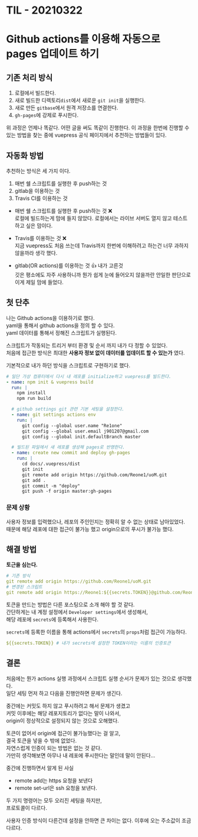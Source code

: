 # TIL - 20210322
# Github actions를 이용해 자동으로 pages 업데이트 하기
## 기존 처리 방식
1. 로컬에서 빌드한다.
2. 새로 빌드한 디렉토리`dist`에서 새로운 `git init`을 실행한다.
3. 새로 만든 `gitbase`에서 원격 저장소를 연결한다.
4. `gh-pages`에 강제로 푸시한다.

위 과정은 언제나 똑같다. 어떤 글을 써도 똑같이 진행한다. 이 과정을 한번에 진행할 수 있는 방법을 찾는 중에 vuepress 공식 페이지에서 추천하는 방법들이 있다.

## 자동화 방법
추천하는 방식은 세 가지 이다.  
1. 매번 쉘 스크립트를 실행한 후 push하는 것
2. gitlab을 이용하는 것
3. Travis CI를 이용하는 것

- 매번 쉘 스크립트를 실행한 후 push하는 것 ❌  
로컬에 빌드하는게 맘에 들지 않았다. 로컬에서는 라이브 서버도 열지 않고 테스트하고 싶은 맘이다.  

- Travis를 이용하는 것 ❌  
지금 vuepress도 처음 쓰는데 Travis까지 한번에 이해하려고 하는건 너무 과하지 않을까라 생각 했다.  

- gitlab(OR actions)를 이용하는 것 👍  내가 고른것  
깃은 평소에도 자주 사용하니까 뭔가 쉽게 눈에 들어오지 않을까란 안일한 판단으로 이게 제일 맘에 들었다.


## 첫 단추

나는 Github actions을 이용하기로 했다.  
yaml을 통해서 github actions을 정의 할 수 있다.  
yaml 데이터를 통해서 정해진 스크립트가 실행된다.  

스크립트가 작동되는 트리거 부터 환경 및 순서 까지 내가 다 정할 수 있었다.  
처음에 접근한 방식은 최대한 **사용자 정보 없이 데이터를 업데이트 할 수 있는가** 였다.

기본적으로 내가 하던 방식을 스크립트로 구현하기로 했다.
```yml
# 일단 가상 컴퓨터에서 다시 내 레포를 initialize하고 vuepress를 빌드한다.
- name: npm init & vuepress build
  run: |
    npm install
    npm run build

  # github settings git 관련 기본 세팅을 설정한다.
  - name: git settings actions env
    run: |
      git config --global user.name "Re1one" 
      git config --global user.email j901207@gmail.com
      git config --global init.defaultBranch master

  # 빌드된 파일에서 새 레포를 생성해 pages로 반영한다.
  - name: create new commit and deploy gh-pages
    run: |
      cd docs/.vuepress/dist
      git init
      git remote add origin https://github.com/Reone1/uoM.git
      git add .
      git commit -m "deploy"
      git push -f origin master:gh-pages
```
### 문제 상황
사용자 정보를 입력했으나, 레포의 주인인지는 정확히 알 수 없는 상태로 남아있었다.  
때문에 해당 레포에 대한 접근이 불가능 했고 origin으로의 푸시가 불가능 했다.  

## 해결 방법
**토근을 심는다.**  
```yml
# 기존 방식
git remote add origin https://github.com/Reone1/uoM.git
# 변경된 스크립트
git remote add origin https://Reone1:${{secrets.TOKEN}}@github.com/Reone1/uoM.git
```
토큰을 만드는 방법은 다른 포스팅으로 소개 해야 할 것 같다.  
간단하게는 내 계정 설정에서 `Developer settings`에서 생성해서,  
해당 레포에 `secrets`에 등록해서 사용한다.  

`secrets`에 등록한 이름을 통해 actions에서 `secrets`의 `props`처럼 접근이 가능하다.  

```yml
${{secrets.TOKEN}} # 내가 secrets에 설정한 TOKEN이라는 이름의 인증토큰
```

## 결론
처음에는 뭔가 actions 실행 과정에서 스크립트 실행 순서가 문제가 있는 것으로 생각했다.  
일단 세팅 먼저 하고 다음을 진행안하면 문제가 생긴다.  

중간에는 커밋도 하지 않고 푸시하려고 해서 문제가 생겼고  
커밋 이후에는 해당 레포지토리가 없다는 말이 나와서,  
origin이 정상적으로 설정되지 않는 것으로 오해했다.

토큰이 없어서 origin에 접근이 불가능했다는 걸 알고,  
결국 토큰을 넣을 수 밖에 없었다.  
자연스럽게 인증이 되는 방법은 없는 것 같다.  
가만히 생각해보면 아무나 내 레포에 푸시한다는 말인데 말이 안된다...  

중간에 진행하면서 알게 된 사실  
- remote add는 https 요청을 보낸다  
- remote set-url은 ssh 요청을 보낸다.  

두 가지 명령어는 모두 오리진 세팅을 하지만,  
프로토콜이 다르다.

사용자 인증 방식이 다른건데 설정을 안하면 큰 차이는 없다.
이후에 오는 주소값이 조금 다르다.
